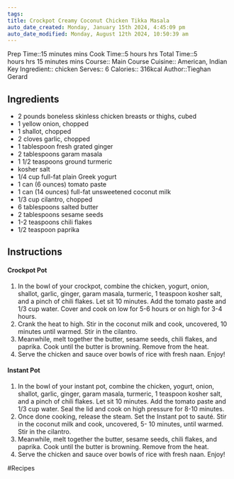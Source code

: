 ```yaml
---
tags: 
title: Crockpot Creamy Coconut Chicken Tikka Masala
auto_date_created: Monday, January 15th 2024, 4:45:09 pm
auto_date_modified: Monday, August 12th 2024, 10:50:39 am
---
```


Prep Time::15 minutes mins
Cook Time::5 hours hrs
Total Time::5 hours hrs 15 minutes mins
Course:: Main Course
Cuisine:: American, Indian
Key Ingredient:: chicken
Serves:: 6
Calories:: 316kcal
Author::Tieghan Gerard

## Ingredients

- 2 pounds boneless skinless chicken breasts or thighs, cubed
- 1 yellow onion, chopped
- 1 shallot, chopped
- 2 cloves garlic, chopped
- 1 tablespoon fresh grated ginger
- 2 tablespoons garam masala
- 1 1/2 teaspoons ground turmeric
- kosher salt
- 1/4 cup full-fat plain Greek yogurt
- 1 can (6 ounces) tomato paste
- 1 can (14 ounces) full-fat unsweetened coconut milk
- 1/3 cup cilantro, chopped
- 6 tablespoons salted butter
- 2 tablespoons sesame seeds
- 1-2 teaspoons chili flakes
- 1/2 teaspoon paprika

## Instructions

#### Crockpot Pot

1. In the bowl of your crockpot, combine the chicken, yogurt, onion, shallot, garlic, ginger, garam masala, turmeric, 1 teaspoon kosher salt, and a pinch of chili flakes. Let sit 10 minutes. Add the tomato paste and 1/3 cup water. Cover and cook on low for 5-6 hours or on high for 3-4 hours.
2. Crank the heat to high. Stir in the coconut milk and cook, uncovered, 10 minutes until warmed. Stir in the cilantro.
3. Meanwhile, melt together the butter, sesame seeds, chili flakes, and paprika. Cook until the butter is browning. Remove from the heat.
4. Serve the chicken and sauce over bowls of rice with fresh naan. Enjoy!

#### Instant Pot

1. In the bowl of your instant pot, combine the chicken, yogurt, onion, shallot, garlic, ginger, garam masala, turmeric, 1 teaspoon kosher salt, and a pinch of chili flakes. Let sit 10 minutes. Add the tomato paste and 1/3 cup water. Seal the lid and cook on high pressure for 8-10 minutes.
2. Once done cooking, release the steam. Set the Instant pot to sauté. Stir in the coconut milk and cook, uncovered, 5- 10 minutes, until warmed. Stir in the cilantro.
3. Meanwhile, melt together the butter, sesame seeds, chili flakes, and paprika. Cook until the butter is browning. Remove from the heat.
4. Serve the chicken and sauce over bowls of rice with fresh naan. Enjoy!


#Recipes